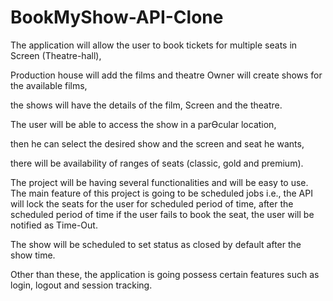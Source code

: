 <h1>BookMyShow-API-Clone</h1>
<p> 
<p>The application will allow the user to book tickets for multiple seats in Screen 
(Theatre-hall), </p>
<p> Production house will add the films and theatre Owner will create shows for 
the available films,</p>
<p> the shows will have the details of the film, Screen and the theatre. 
<p> The user will be able to access the show in a parƟcular location,</p> 
<p> then he can select the desired show and the screen and seat he wants, </p>
<p>there will be availability of ranges of seats (classic, gold and premium).</p>
<p> The project will be having several functionalities and will be easy to use. The 
main feature of this project is going to be scheduled jobs i.e., the API will lock 
the seats for the user for scheduled period of time, after the scheduled 
period of time if the user fails to book the seat, the user will be notified as 
Time-Out.</p>
<p> The show will be scheduled to set status as closed by default after the show 
time.</p>
<p> Other than these, the application is going possess certain features such as 
login, logout and session tracking.</p>
</p>
